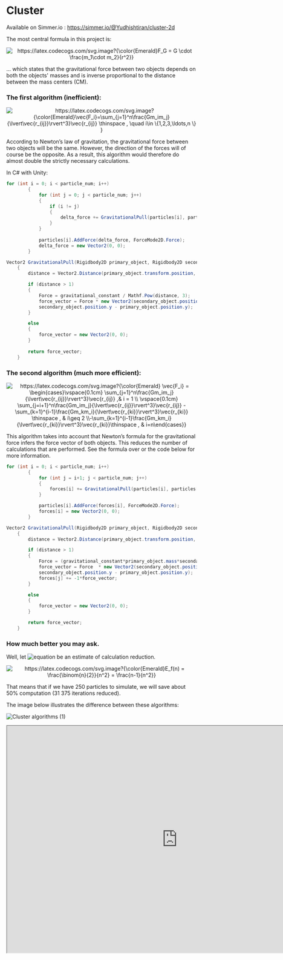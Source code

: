 # Cluster
Available on Simmer.io : https://simmer.io/@Yudhishtiran/cluster-2d 

The most central formula in this project is:
<p align="center">
<img src="https://latex.codecogs.com/svg.image?{\color{Emerald}F_G&space;=&space;G&space;\cdot&space;\frac{m_1\cdot&space;m_2}{r^2}}" title="https://latex.codecogs.com/svg.image?{\color{Emerald}F_G = G \cdot \frac{m_1\cdot m_2}{r^2}}" />
</p>
... which states that the gravitational force between two objects depends on both the objects' masses and is inverse proportional to the distance between the mass centers (CM).

### The first algorithm (inefficient): 
<p align="center">
<img src="https://latex.codecogs.com/svg.image?{\color{Emerald}\vec{F_i}=\sum_{j=1}^n\frac{Gm_im_j}{\lvert\vec{r_{ij}}\rvert^3}\vec{r_{ij}}&space;\thinspace&space;,&space;\quad&space;i\in&space;\{1,2,3,\ldots,n&space;\}&space;}" title="https://latex.codecogs.com/svg.image?{\color{Emerald}\vec{F_i}=\sum_{j=1}^n\frac{Gm_im_j}{\lvert\vec{r_{ij}}\rvert^3}\vec{r_{ij}} \thinspace , \quad i\in \{1,2,3,\ldots,n \} }" />
</p>
According to Newton’s law of gravitation, the gravitational force between two objects will be the same. However, the direction of the forces will of course be the opposite. As a result, this algorithm would therefore do almost double the strictly necessary calculations.


In C# with Unity: 


```C#
for (int i = 0; i < particle_num; i++)
        {
            for (int j = 0; j < particle_num; j++)
            {
                if (i != j)
                {
                    delta_force += GravitationalPull(particles[i], particles[j]);
                }
            }
            
            particles[i].AddForce(delta_force, ForceMode2D.Force);
            delta_force = new Vector2(0, 0);
        }

Vector2 GravitationalPull(Rigidbody2D primary_object, Rigidbody2D secondary_object)
    {
        distance = Vector2.Distance(primary_object.transform.position, secondary_object.transform.position);

        if (distance > 1)
        {
            Force = gravitational_constant / Mathf.Pow(distance, 3);
            force_vector = Force * new Vector2(secondary_object.position.x - primary_object.position.x,
            secondary_object.position.y - primary_object.position.y);
        }

        else
        {
            force_vector = new Vector2(0, 0);
        }
        
        return force_vector;
    }
```

### The second algorithm (much more efficient):

<p align="center">
<img src="https://latex.codecogs.com/svg.image?{\color{Emerald}&space;\vec{F_i}&space;=&space;\begin{cases}\vspace{0.1cm}&space;\sum_{j=1}^n\frac{Gm_im_j}{\lvert\vec{r_{ij}}\rvert^3}\vec{r_{ij}}&space;,&&space;i&space;=&space;1&space;\\&space;\vspace{0.1cm}&space;\sum_{j=i&plus;1}^n\frac{Gm_im_j}{\lvert\vec{r_{ij}}\rvert^3}\vec{r_{ij}}&space;-&space;\sum_{k=1}^{i-1}\frac{Gm_km_i}{\lvert\vec{r_{ki}}\rvert^3}\vec{r_{ki}}&space;\thinspace&space;,&space;&&space;i\geq&space;2&space;\\-\sum_{k=1}^{i-1}\frac{Gm_km_i}{\lvert\vec{r_{ki}}\rvert^3}\vec{r_{ki}}\thinspace&space;,&space;&&space;i=n\end{cases}}" title="https://latex.codecogs.com/svg.image?{\color{Emerald} \vec{F_i} = \begin{cases}\vspace{0.1cm} \sum_{j=1}^n\frac{Gm_im_j}{\lvert\vec{r_{ij}}\rvert^3}\vec{r_{ij}} ,& i = 1 \\ \vspace{0.1cm} \sum_{j=i+1}^n\frac{Gm_im_j}{\lvert\vec{r_{ij}}\rvert^3}\vec{r_{ij}} - \sum_{k=1}^{i-1}\frac{Gm_km_i}{\lvert\vec{r_{ki}}\rvert^3}\vec{r_{ki}} \thinspace , & i\geq 2 \\-\sum_{k=1}^{i-1}\frac{Gm_km_i}{\lvert\vec{r_{ki}}\rvert^3}\vec{r_{ki}}\thinspace , & i=n\end{cases}}" />
</p>

This algorithm takes into account that Newton’s formula for the gravitational force infers the force vector of both objects. This reduces the number of calculations that are performed. See the formula over or the code below for more information. 

```C#
for (int i = 0; i < particle_num; i++)
        {
            for (int j = i+1; j < particle_num; j++)
            {                  
                forces[i] += GravitationalPull(particles[i], particles[j], j);          
            }

            particles[i].AddForce(forces[i], ForceMode2D.Force);
            forces[i] = new Vector2(0, 0);
        }

Vector2 GravitationalPull(Rigidbody2D primary_object, Rigidbody2D secondary_object,int j)
    {
        distance = Vector2.Distance(primary_object.transform.position, secondary_object.transform.position);

        if (distance > 1)
        {
            Force = (gravitational_constant*primary_object.mass*secondary_object.mass) / Mathf.Pow(distance, 3);
            force_vector = Force  * new Vector2(secondary_object.position.x - primary_object.position.x,
            secondary_object.position.y - primary_object.position.y);
            forces[j] += -1*force_vector;
        }

        else
        {
            force_vector = new Vector2(0, 0);
        }

        return force_vector;
    }
```

### How much better you may ask.

Well, let ![equation](https://latex.codecogs.com/svg.image?{\color{Emerald}E_f(n)}) be an estimate of calculation reduction. 
<p align="center">
<img src="https://latex.codecogs.com/svg.image?{\color{Emerald}E_f(n)&space;=&space;\frac{\binom{n}{2}}{n^2}&space;=&space;\frac{n-1}{n^2}}" title="https://latex.codecogs.com/svg.image?{\color{Emerald}E_f(n) = \frac{\binom{n}{2}}{n^2} = \frac{n-1}{n^2}}" />
</p>
That means that if we have 250 particles to simulate, we will save about 50% computation (31 375 iterations reduced).


The image below illustrates the difference between these algorithms: 

![Cluster algorithms (1)](https://user-images.githubusercontent.com/81691774/173643502-d04ecb5e-cec5-419d-9bf7-0b3536edc1c4.png)



<iframe src="https://i.simmer.io/@Yudhishtiran/cluster" style="width:900px;height:600px"></iframe>
